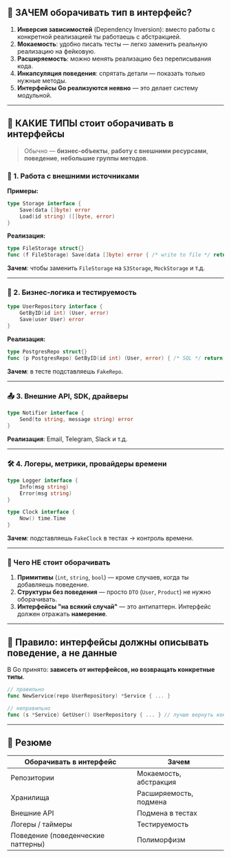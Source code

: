 
## 🧩 ЗАЧЕМ оборачивать тип в интерфейс?

1. **Инверсия зависимостей** (Dependency Inversion): вместо работы с конкретной реализацией ты работаешь с абстракцией.
2. **Мокаемость**: удобно писать тесты — легко заменить реальную реализацию на фейковую.
3. **Расширяемость**: можно менять реализацию без переписывания кода.
4. **Инкапсуляция поведения**: спрятать детали — показать только нужные методы.
5. **Интерфейсы Go реализуются неявно** — это делает систему модульной.

---

## 🎯 КАКИЕ ТИПЫ стоит оборачивать в интерфейсы

> Обычно — **бизнес-объекты**, **работу с внешними ресурсами**, **поведение**, **небольшие группы методов**.

### 🔌 1. Работа с внешними источниками

**Примеры:**

```go
type Storage interface {
    Save(data []byte) error
    Load(id string) ([]byte, error)
}
```

**Реализация:**

```go
type FileStorage struct{}
func (f FileStorage) Save(data []byte) error { /* write to file */ return nil }
```

**Зачем**: чтобы заменить `FileStorage` на `S3Storage`, `MockStorage` и т.д.

---

### 🧪 2. Бизнес-логика и тестируемость

```go
type UserRepository interface {
    GetByID(id int) (User, error)
    Save(user User) error
}
```

**Реализация:**

```go
type PostgresRepo struct{}
func (p PostgresRepo) GetByID(id int) (User, error) { /* SQL */ return User{}, nil }
```

**Зачем**: в тесте подставляешь `FakeRepo`.

---

### 📤 3. Внешние API, SDK, драйверы

```go
type Notifier interface {
    Send(to string, message string) error
}
```

**Реализация**: Email, Telegram, Slack и т.д.

---

### 🛠 4. Логеры, метрики, провайдеры времени

```go
type Logger interface {
    Info(msg string)
    Error(msg string)
}
```

```go
type Clock interface {
    Now() time.Time
}
```

**Зачем**: подставляешь `FakeClock` в тестах → контроль времени.

---

### 🚫 Чего НЕ стоит оборачивать

1. **Примитивы** (`int`, `string`, `bool`) — кроме случаев, когда ты добавляешь поведение.
2. **Структуры без поведения** — просто `DTO` (`User`, `Product`) не нужно оборачивать.
3. **Интерфейсы "на всякий случай"** — это антипаттерн. Интерфейс должен отражать **намерение**.

---

## 📌 Правило: **интерфейсы должны описывать поведение, а не данные**

В Go принято: **зависеть от интерфейсов, но возвращать конкретные типы**.

```go
// правильно
func NewService(repo UserRepository) *Service { ... }

// неправильно
func (s *Service) GetUser() UserRepository { ... } // лучше вернуть конкретный тип
```

---

## 🧠 Резюме

| Оборачивать в интерфейс            | Зачем                  |
| ---------------------------------- | ---------------------- |
| Репозитории                        | Мокаемость, абстракция |
| Хранилища                          | Расширяемость, подмена |
| Внешние API                        | Подмена в тестах       |
| Логеры / таймеры                   | Тестируемость          |
| Поведение (поведенческие паттерны) | Полиморфизм            |

